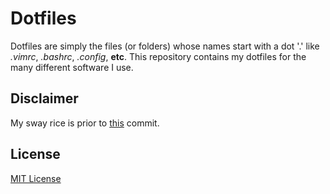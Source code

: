 # Dotfiles

Dotfiles are simply the files (or folders) whose names start with a dot '.' like *.vimrc*, *.bashrc*, *.config*, **etc**. This repository contains my dotfiles for the many different software I use.

## Disclaimer

My sway rice is prior to [this](https://github.com/zahimeen/dotfiles/tree/6d40d6f135949cf0b9cb416d7eaac218598c37c9) commit.

## License

[MIT License](./LICENSE.md)
